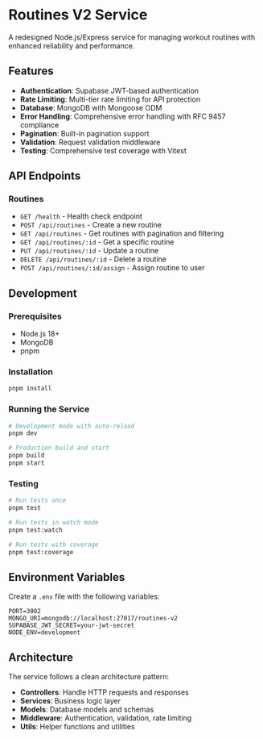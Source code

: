 # Routines V2 Service

A redesigned Node.js/Express service for managing workout routines with enhanced reliability and performance.

## Features

- **Authentication**: Supabase JWT-based authentication
- **Rate Limiting**: Multi-tier rate limiting for API protection
- **Database**: MongoDB with Mongoose ODM
- **Error Handling**: Comprehensive error handling with RFC 9457 compliance
- **Pagination**: Built-in pagination support
- **Validation**: Request validation middleware
- **Testing**: Comprehensive test coverage with Vitest

## API Endpoints

### Routines

- `GET /health` - Health check endpoint
- `POST /api/routines` - Create a new routine
- `GET /api/routines` - Get routines with pagination and filtering
- `GET /api/routines/:id` - Get a specific routine
- `PUT /api/routines/:id` - Update a routine
- `DELETE /api/routines/:id` - Delete a routine
- `POST /api/routines/:id/assign` - Assign routine to user

## Development

### Prerequisites

- Node.js 18+
- MongoDB
- pnpm

### Installation

```bash
pnpm install
```

### Running the Service

```bash
# Development mode with auto-reload
pnpm dev

# Production build and start
pnpm build
pnpm start
```

### Testing

```bash
# Run tests once
pnpm test

# Run tests in watch mode
pnpm test:watch

# Run tests with coverage
pnpm test:coverage
```

## Environment Variables

Create a `.env` file with the following variables:

```
PORT=3002
MONGO_URI=mongodb://localhost:27017/routines-v2
SUPABASE_JWT_SECRET=your-jwt-secret
NODE_ENV=development
```

## Architecture

The service follows a clean architecture pattern:

- **Controllers**: Handle HTTP requests and responses
- **Services**: Business logic layer
- **Models**: Database models and schemas
- **Middleware**: Authentication, validation, rate limiting
- **Utils**: Helper functions and utilities
